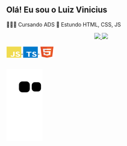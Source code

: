 ## Olá! Eu sou o Luiz Vinicius
🧑🏼‍🎓 Cursando ADS
📘 Estundo HTML, CSS, JS

<div align="center">
  <a href="https://github.com/luizvinicius">
  <img height="180em" src="https://github-readme-stats.vercel.app/api?username=luizvinicius&show_icons=true&theme=dracula&include_all_commits=true&count_private=true"/>
  <img height="180em" src="https://github-readme-stats.vercel.app/api/top-langs/?username=luizvinicius&layout=compact&langs_count=7&theme=dracula"/>
</div>
<div dir="auto"><br>
  <img align="center" alt="Rafa-Js" height="30" width="40" src="https://raw.githubusercontent.com/devicons/devicon/master/icons/javascript/javascript-plain.svg" style="max-width: 100%;">
  <img align="center" alt="Rafa-Ts" height="30" width="40" src="https://raw.githubusercontent.com/devicons/devicon/master/icons/typescript/typescript-plain.svg" style="max-width: 100%;">
  <img align="center" alt="Rafa-HTML" height="30" width="40" src="https://raw.githubusercontent.com/devicons/devicon/master/icons/html5/html5-original.svg" style="max-width: 100%;">
</div> 

  ## 
  
<div>
  <img src="https://github.com/rafaballerini/rafaballerini/raw/output/github-contribution-grid-snake.svg" alt="Snake animation" style="max-width: 100%;">
</div>
